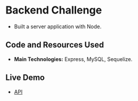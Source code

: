 # Backend Challenge
- Built a server application with Node.

## Code and Resources Used
- **Main Technologies:** Express, MySQL, Sequelize.

## Live Demo
- [API](https://vast-earth-02510.herokuapp.com/)
